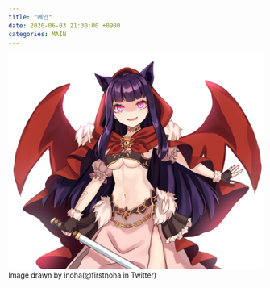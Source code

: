 ```yaml
---
title: "메인"
date: 2020-06-03 21:30:00 +0900
categories: MAIN
---
```

![kureha](/200430kureha.png)
Image drawn by inoha(@firstnoha in Twitter)
